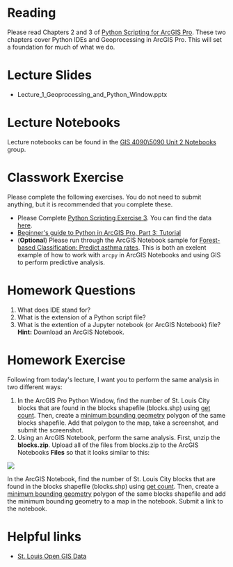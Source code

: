 # Reading
Please read Chapters 2 and 3 of [Python Scripting for ArcGIS Pro](https://esripress.esri.com/display/index.cfm?fuseaction=display&websiteID=384&moduleID=12). These two chapters cover Python IDEs and Geoprocessing in ArcGIS Pro. This will set a foundation for much of what we do.

# Lecture Slides
- Lecture_1_Geoprocessing_and_Python_Window.pptx

# Lecture Notebooks
Lecture notebooks can be found in the [GIS 4090\5090 Unit 2 Notebooks](https://slustl.maps.arcgis.com/home/group.html?id=724c1bfb085843debf8f1020b3654045#overview) group.

# Classwork Exercise
Please complete the following exercises. You do not need to submit anything, but it is recommended that you complete these.
- Please Complete [Python Scripting Exercise 3](https://learngis.maps.arcgis.com/home/item.html?id=3978b52f1e5847c69ef7eaded85780b2). You can find the data [here](https://learngis.maps.arcgis.com/home/item.html?id=d7c05cf515c046c2bedacb2e8e24722c).
- [Beginner's guide to Python in ArcGIS Pro, Part 3: Tutorial](https://www.esri.com/arcgis-blog/products/arcgis-pro/uncategorized/beginners-guide-to-python-in-arcgis-pro-part-3-tutorial/)
- (**Optional**) Please run through the ArcGIS Notebook sample for [Forest-based Classification: Predict asthma rates](https://slustl.maps.arcgis.com/home/item.html?id=56f418e2fd4f4030917d048fd87c078f). This is both an exelent example of how to work with ```arcpy``` in ArcGIS Notebooks and using GIS to perform predictive analysis.

# Homework Questions
1. What does IDE stand for?
2. What is the extension of a Python script file?
3. What is the extention of a Jupyter notebook (or ArcGIS Notebook) file? **Hint:** Download an ArcGIS Notebook.

# Homework Exercise
Following from today's lecture, I want you to perform the same analysis in two different ways:
1. In the ArcGIS Pro Python Window, find the number of St. Louis City blocks that are found in the blocks shapefile (blocks.shp) using [get count](https://pro.arcgis.com/en/pro-app/tool-reference/data-management/get-count.htm). Then, create a [minimum bounding geometry](https://pro.arcgis.com/en/pro-app/tool-reference/data-management/minimum-bounding-geometry.htm) polygon of the same blocks shapefile. Add that polygon to the map, take a screenshot, and submit the screenshot.
2. Using an ArcGIS Notebook, perform the same analysis. First, unzip the **blocks.zip**. Upload all of the files from blocks.zip to the ArcGIS Notebooks **Files** so that it looks similar to this:

![](https://raw.githubusercontent.com/gbrunner/intro-prog-for-gis-rs/master/images/blocks_files.png)

In the ArcGIS Notebook, find the number of St. Louis City blocks that are found in the blocks shapefile (blocks.shp) using [get count](https://pro.arcgis.com/en/pro-app/tool-reference/data-management/get-count.htm). Then, create a [minimum bounding geometry](https://pro.arcgis.com/en/pro-app/tool-reference/data-management/minimum-bounding-geometry.htm) polygon of the same blocks shapefile and add the minimum bounding geometry to a map in the notebook. Submit a link to the notebook.

# Helpful links
- [St. Louis Open GIS Data](https://www.stlouis-mo.gov/data/formats/format.cfm?id=21)
